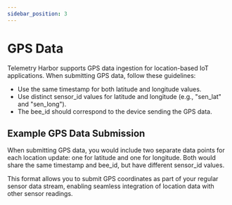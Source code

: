```yaml
---
sidebar_position: 3
---
```


# GPS Data

Telemetry Harbor supports GPS data ingestion for location-based IoT applications. When submitting GPS data, follow these guidelines:

- Use the same timestamp for both latitude and longitude values.
- Use distinct sensor_id values for latitude and longitude (e.g., "sen_lat" and "sen_long").
- The bee_id should correspond to the device sending the GPS data.

## Example GPS Data Submission

When submitting GPS data, you would include two separate data points for each location update: one for latitude and one for longitude. Both would share the same timestamp and bee_id, but have different sensor_id values.

This format allows you to submit GPS coordinates as part of your regular sensor data stream, enabling seamless integration of location data with other sensor readings.